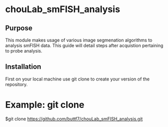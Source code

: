 # chouLab_smFISH_analysis
## Purpose 
This module makes usage of various image segmenation algorithms to analysis smFISH data. This guide will detail steps after acquistion pertaining to probe analysis. 

## Installation 
First on your local machine use git clone to create your version of the repository. 

# Example: git clone
$git clone https://github.com/buttf7/chouLab_smFISH_analysis.git
